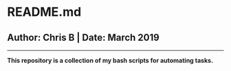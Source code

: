 # README.md
## Author: Chris B | Date: March 2019
---
**This repository is a collection of my bash scripts for automating tasks.**

